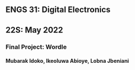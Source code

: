 ## ENGS 31: Digital Electronics 

## 22S: May 2022

### Final Project: Wordle 

#### Mubarak Idoko, Ikeoluwa Abioye, Lobna Jbeniani
